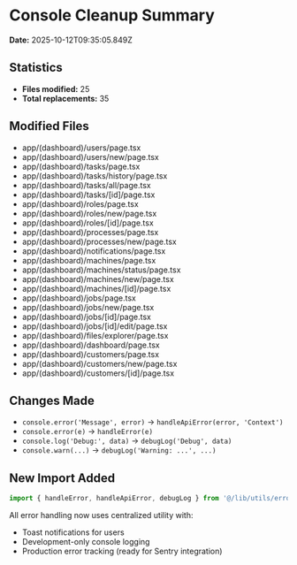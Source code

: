 # Console Cleanup Summary

**Date:** 2025-10-12T09:35:05.849Z

## Statistics
- **Files modified:** 25
- **Total replacements:** 35

## Modified Files
- app/(dashboard)/users/page.tsx
- app/(dashboard)/users/new/page.tsx
- app/(dashboard)/tasks/page.tsx
- app/(dashboard)/tasks/history/page.tsx
- app/(dashboard)/tasks/all/page.tsx
- app/(dashboard)/tasks/[id]/page.tsx
- app/(dashboard)/roles/page.tsx
- app/(dashboard)/roles/new/page.tsx
- app/(dashboard)/roles/[id]/page.tsx
- app/(dashboard)/processes/page.tsx
- app/(dashboard)/processes/new/page.tsx
- app/(dashboard)/notifications/page.tsx
- app/(dashboard)/machines/page.tsx
- app/(dashboard)/machines/status/page.tsx
- app/(dashboard)/machines/new/page.tsx
- app/(dashboard)/machines/[id]/page.tsx
- app/(dashboard)/jobs/page.tsx
- app/(dashboard)/jobs/new/page.tsx
- app/(dashboard)/jobs/[id]/page.tsx
- app/(dashboard)/jobs/[id]/edit/page.tsx
- app/(dashboard)/files/explorer/page.tsx
- app/(dashboard)/dashboard/page.tsx
- app/(dashboard)/customers/page.tsx
- app/(dashboard)/customers/new/page.tsx
- app/(dashboard)/customers/[id]/page.tsx

## Changes Made
- `console.error('Message', error)` → `handleApiError(error, 'Context')`
- `console.error(e)` → `handleError(e)`
- `console.log('Debug:', data)` → `debugLog('Debug', data)`
- `console.warn(...)` → `debugLog('Warning: ...', ...)`

## New Import Added
```typescript
import { handleError, handleApiError, debugLog } from '@/lib/utils/error-handler'
```

All error handling now uses centralized utility with:
- Toast notifications for users
- Development-only console logging
- Production error tracking (ready for Sentry integration)
